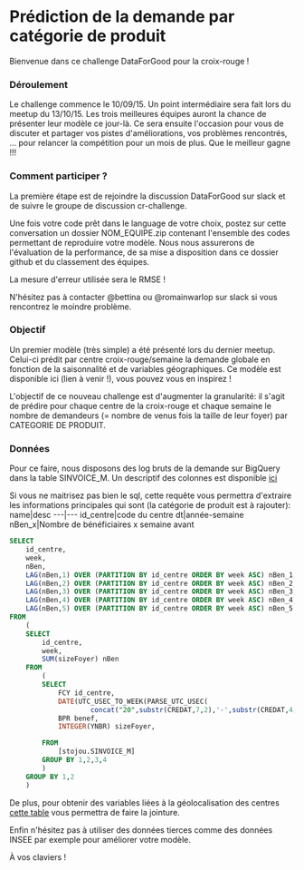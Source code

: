 # Prédiction de la demande par catégorie de produit

Bienvenue dans ce challenge DataForGood pour la croix-rouge ! 

### Déroulement
Le challenge commence le 10/09/15. Un point intermédiaire sera fait lors du meetup du 13/10/15. Les trois meilleures équipes auront la chance de présenter leur modèle ce jour-là. Ce sera ensuite l'occasion pour vous de discuter et partager vos pistes d'améliorations, vos problèmes rencontrés, ... pour relancer la compétition pour un mois de plus. Que le meilleur gagne !!!

### Comment participer ? 

La première étape est de rejoindre la discussion DataForGood sur slack et de suivre le groupe de discussion cr-challenge. 

Une fois votre code prêt dans le language de votre choix, postez sur cette conversation un dossier NOM_EQUIPE.zip 
contenant l'ensemble des codes permettant de reproduire votre modèle. Nous nous assurerons de l'évaluation de la 
performance, de sa mise a disposition dans ce dossier github et du classement des équipes. 

La mesure d'erreur utilisée sera le RMSE ! 

N'hésitez pas à contacter @bettina ou @romainwarlop sur slack si vous rencontrez le moindre problème.

### Objectif

Un premier modèle (très simple) a été présenté lors du dernier meetup. Celui-ci prédit par centre croix-rouge/semaine la demande globale en fonction de la saisonnalité et de variables géographiques. Ce modèle est disponible ici (lien à venir !), vous pouvez vous en inspirez !

L'objectif de ce nouveau challenge est d'augmenter la granularité: il s'agit de prédire pour chaque centre de la croix-rouge et chaque semaine le nombre de demandeurs (= nombre de venus fois la taille de leur foyer) par CATEGORIE DE PRODUIT.


### Données 
Pour ce faire, nous disposons des log bruts de la demande sur BigQuery dans la table SINVOICE_M. Un descriptif 
des colonnes est disponible [ici](https://github.com/dataforgoodfr/croixrouge/wiki/description-de-la-table-SINVOICE_M)

Si vous ne maitrisez pas bien le sql, cette requête vous permettra d'extraire les informations principales qui sont (la catégorie de produit est à rajouter):
name|desc
---|---
id_centre|code du centre
dt|année-semaine
nBen_x|Nombre de bénéficiaires x semaine avant

```sql
SELECT
	id_centre,
	week,
	nBen,
	LAG(nBen,1) OVER (PARTITION BY id_centre ORDER BY week ASC) nBen_1,
	LAG(nBen,2) OVER (PARTITION BY id_centre ORDER BY week ASC) nBen_2,
	LAG(nBen,3) OVER (PARTITION BY id_centre ORDER BY week ASC) nBen_3,
	LAG(nBen,4) OVER (PARTITION BY id_centre ORDER BY week ASC) nBen_4,
	LAG(nBen,5) OVER (PARTITION BY id_centre ORDER BY week ASC) nBen_5
FROM
	(
	SELECT
		id_centre,
		week,
		SUM(sizeFoyer) nBen
	FROM
		(
		SELECT
			FCY id_centre,
			DATE(UTC_USEC_TO_WEEK(PARSE_UTC_USEC(
		  			concat("20",substr(CREDAT,7,2),'-',substr(CREDAT,4,2),'-',substr(CREDAT,0,2))),0)/1000000) week,
			BPR benef,
			INTEGER(YNBR) sizeFoyer,

		FROM
			[stojou.SINVOICE_M]
		GROUP BY 1,2,3,4
		)
	GROUP BY 1,2
	)
```

De plus, pour obtenir des variables liées à la géolocalisation des centres [cette table](https://github.com/dataforgoodfr/croixrouge/blob/master/data/dim_u2a_ville.csv)
vous permettra de faire la jointure. 

Enfin n'hésitez pas à utiliser des données tierces comme des données INSEE par exemple pour améliorer votre modèle.

À vos claviers !



